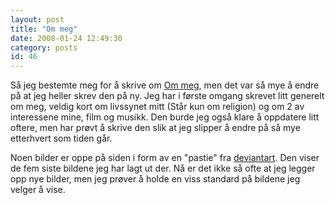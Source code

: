 ```yaml
---
layout: post
title: "Om meg"
date: 2008-01-24 12:49:30
category: posts
id: 46
---
```

Så jeg bestemte meg for å skrive om [Om meg][1], men det var så mye å endre på at jeg heller skrev den på ny. Jeg har i første omgang skrevet litt generelt om meg, veldig kort om livssynet mitt (Står kun om religion) og om 2 av interessene mine, film og musikk. Den burde jeg også klare å oppdatere litt oftere, men har prøvt å skrive den slik at jeg slipper å endre på så mye etterhvert som tiden går.

Noen bilder er oppe på siden i form av en "pastie" fra [deviantart][2]. Den viser de fem siste bildene jeg har lagt ut der. Nå er det ikke så ofte at jeg legger opp nye bilder, men jeg prøver å holde en viss standard på bildene jeg velger å vise.

 [1]: /om_meg
 [2]: http://deviantart.com